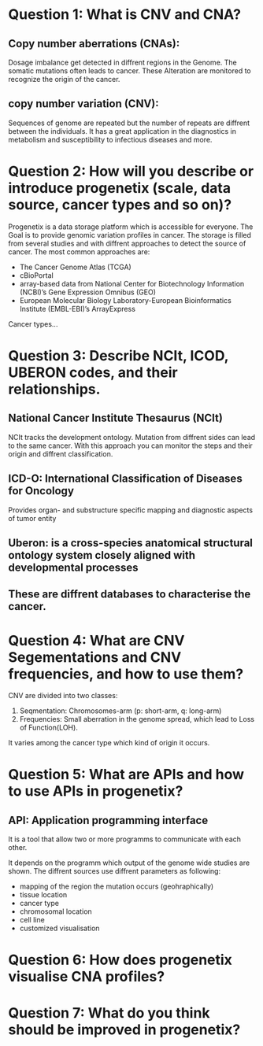 # Question 1: What is CNV and CNA?

## Copy number aberrations (CNAs):
Dosage imbalance get detected in diffrent regions in the Genome. The somatic mutations often leads to cancer.
These Alteration are monitored to recognize the origin of the cancer.


## copy number variation (CNV):
Sequences of genome are repeated but the number of repeats are diffrent between the individuals.
It has a great application in the diagnostics in metabolism and susceptibility to infectious diseases and more.


# Question 2: How will you describe or introduce progenetix (scale, data source, cancer types and so on)?

Progenetix is a data storage platform which is accessible for everyone. The Goal is to provide genomic variation profiles in cancer.
The storage is filled from several studies and with diffrent approaches to detect the source of cancer.
The most common approaches are: 
  - The Cancer Genome Atlas (TCGA)
  - cBioPortal
  - array-based data from National Center for Biotechnology Information (NCBI)’s Gene Expression Omnibus (GEO)
  - European Molecular Biology Laboratory-European Bioinformatics Institute (EMBL-EBI)’s ArrayExpress 

Cancer types...

# Question 3: Describe NCIt, ICOD, UBERON codes, and their relationships.
## National Cancer Institute Thesaurus (NCIt)
NCIt tracks the development ontology. Mutation from diffrent sides can lead to the same cancer. With this approach you can monitor the steps and their origin
and diffrent classification.

## ICD-O: International Classification of Diseases for Oncology
Provides organ- and substructure specific mapping and diagnostic aspects of tumor entity

## Uberon: is a cross-species anatomical structural ontology system closely aligned with developmental processes 

## These are diffrent databases to characterise the cancer. 


# Question 4: What are CNV Segementations and CNV frequencies, and how to use them?
CNV are divided into two classes: 
 1. Seqmentation: Chromosomes-arm (p: short-arm, q: long-arm)
 2. Frequencies: Small aberration in the genome spread, which lead to Loss of Function(LOH).

It varies among the cancer type which kind of origin it occurs.

# Question 5: What are APIs and how to use APIs in progenetix?
## API: Application programming interface
It is a tool that allow two or more programms to communicate with each other.

It depends on the programm which output of the genome wide studies are shown. The diffrent sources use diffrent parameters as following:
  - mapping of the region the mutation occurs (geohraphically)
  - tissue location
  - cancer type
  - chromosomal location
  - cell line
  - customized visualisation


# Question 6: How does progenetix visualise CNA profiles?


# Question 7: What do you think should be improved in progenetix?


